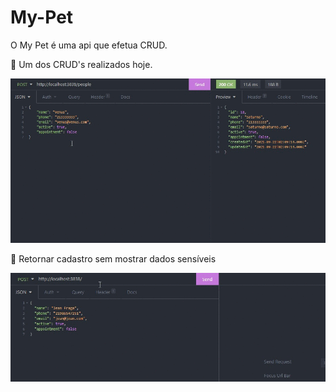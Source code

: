 # My-Pet
O My Pet é uma api que efetua CRUD.

:small_red_triangle: Um dos CRUD's realizados hoje. 


![gif Layout](https://github.com/Azkabann/My-Pet/blob/master/CRUD.gif?raw=true)


:small_red_triangle: Retornar cadastro sem mostrar dados sensíveis 


![gif Layout](https://github.com/Azkabann/My-Pet/blob/master/valida%C3%A7%C3%A3o%20de%20dados.gif?raw=true)
